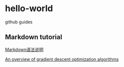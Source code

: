 # hello-world
github guides
## Markdown tutorial
[Markdown语法说明](http://wowubuntu.com/markdown/)

[An overview of gradient descent optimization algorithms](http://ruder.io/optimizing-gradient-descent/)
